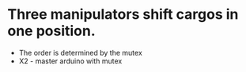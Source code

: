 # Three manipulators shift cargos in one position.

- The order is determined by the mutex
- X2 - master arduino with mutex
